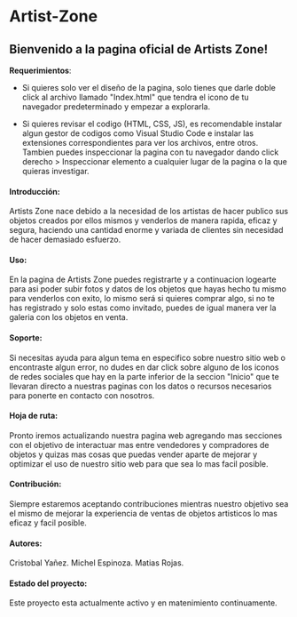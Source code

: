 # Artist-Zone
## Bienvenido a la pagina oficial de Artists Zone!

**Requerimientos**:

- Si quieres solo ver el diseño de la pagina, solo tienes que darle doble click al archivo llamado "Index.html" que tendra el icono de tu navegador predeterminado y empezar a explorarla.

- Si quieres revisar el codigo (HTML, CSS, JS), es recomendable instalar algun gestor de codigos como Visual Studio Code e instalar las extensiones correspondientes para ver los archivos, entre otros. Tambien puedes inspeccionar la pagina con tu navegador dando click derecho > Inspeccionar elemento a cualquier lugar de la pagina o la que quieras investigar.

#### Introducción:

Artists Zone nace debido a la necesidad de los artistas de hacer publico sus objetos creados por ellos mismos y venderlos de manera rapida, eficaz y segura, haciendo una cantidad enorme y variada de clientes sin necesidad de hacer demasiado esfuerzo.

#### Uso:

En la pagina de Artists Zone puedes registrarte y a continuacion logearte para asi poder subir fotos y datos de los objetos que hayas hecho tu mismo para venderlos con exito, lo mismo será si quieres comprar algo, si no te has registrado y solo estas como invitado, puedes de igual manera ver la galeria con los objetos en venta.

#### Soporte:

Si necesitas ayuda para algun tema en especifico sobre nuestro sitio web o encontraste algun error, no dudes en dar click sobre alguno de los iconos de redes sociales que hay en la parte inferior de la seccion "Inicio" que te llevaran directo a nuestras paginas con los datos o recursos necesarios para ponerte en contacto con nosotros.

#### Hoja de ruta:

Pronto iremos actualizando nuestra pagina web agregando mas secciones con el objetivo de interactuar mas entre vendedores y compradores de objetos y quizas mas cosas que puedas vender aparte de mejorar y optimizar el uso de nuestro sitio web para que sea lo mas facil posible.

#### Contribución:

Siempre estaremos aceptando contribuciones mientras nuestro objetivo sea el mismo de mejorar la experiencia de ventas de objetos artisticos lo mas eficaz y facil posible.

#### Autores:

Cristobal Yañez.
Michel Espinoza.
Matias Rojas.

#### Estado del proyecto:

Este proyecto esta actualmente activo y en matenimiento continuamente.
